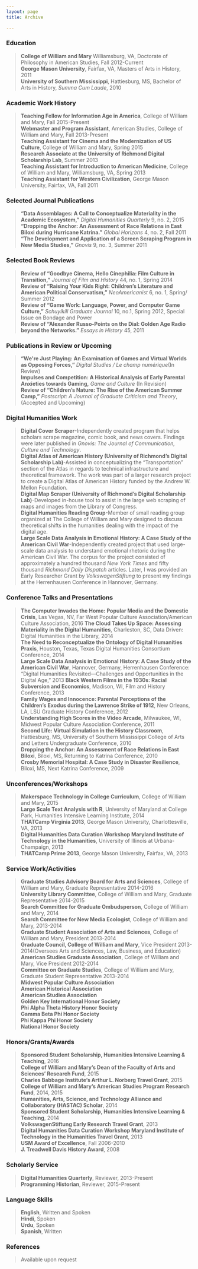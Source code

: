 ```yaml
---
layout: page
title: Archive

---
```

### Education

> **College of William and Mary** Williamsburg, VA, Doctorate of Philosophy in American Studies, Fall 2012-Current  
> **George Mason University**, Fairfax, VA, Masters of Arts in History, 2011  
> **University of Southern Mississippi**, Hattiesburg, MS, Bachelor of Arts in History, *Summa Cum Laude*, 2010

### Academic Work History

> **Teaching Fellow for Information Age in America**, College of William and Mary, Fall 2015-Present  
> **Webmaster and Program Assistant**, American Studies, College of William and Mary, Fall 2013-Present  
> **Teaching Assistant for Cinema and the Modernization of US Culture**, College of William and Mary, Spring 2015  
> **Research Associate at the University of Richmond Digital Scholarship Lab**, Summer 2013  
> **Teaching Assistant for Introduction to American Medicine**, College of William and Mary, Williamsburg, VA, Spring 2013  
> **Teaching Assistant for Western Civilization**, George Mason University, Fairfax, VA, Fall 2011

### Selected Journal Publications

> **“Data Assemblages: A Call to Conceptualize Materiality in the Academic Ecosystem,”** *Digital Humanities Quarterly* 9, no. 2, 2015 **“Dropping the Anchor: An Assessment of Race Relations in East Biloxi during Hurricane Katrina.”** *Global Horizons* 4, no. 2, Fall 2011  
> **“The Development and Application of a Screen Scraping Program in New Media Studies,”** *Gnovis* 9, no. 3, Summer 2011

### Selected Book Reviews

> **Review of “Goodbye Cinema, Hello Cinephilia: Film Culture in Transition,”** *Journal of Film and History* 44, no. 1, Spring 2014  
> **Review of “Raising Your Kids Right: Children’s Literature and American Political Conservatism,”** *NeoAmericanist* 6, no. 1, Spring/ Summer 2012  
> **Review of “Game Work: Language, Power, and Computer Game Culture,”** *Schuylkill Graduate Journal* 10, no.1, Spring 2012, Special Issue on Bondage and Power  
> **Review of “Alexander Russo-Points on the Dial: Golden Age Radio beyond the Networks.”** *Essays in History* 45, 2011

### Publications in Review or Upcoming

> **“We're Just Playing: An Examination of Games and Virtual Worlds as Opposing Forces,”** *Digital Studies / Le champ numérique*(In Review)  
> **Impulses and Competition: A Historical Analysis of Early Parental Anxieties towards Gaming,** *Game and Culture* (In Revision)  
> **Review of “Children’s Nature: The Rise of the American Summer Camp,”** *Postscript: A Journal of Graduate Criticism and Theory*, (Accepted and Upcoming)

### Digital Humanities Work

> **Digital Cover Scraper**-Independently created program that helps scholars scrape magazine, comic book, and news covers. Findings were later published in *Gnovis: The Journal of Communication, Culture and Technology*.  
> **Digital Atlas of American History (University of Richmond’s Digital Scholarship Lab)**-Assisted in conceptualizing the “Transportation” section of the Atlas in regards to technical infrastructure and theoretical framework. The work was part of a larger research project to create a Digital Atlas of American History funded by the Andrew W. Mellon Foundation.  
> **Digital Map Scraper (University of Richmond’s Digital Scholarship Lab)**-Developed in-house tool to assist in the large web scraping of maps and images from the Library of Congress.  
> **Digital Humanities Reading Group**-Member of small reading group organized at The College of William and Mary designed to discuss theoretical shifts in the humanities dealing with the impact of the digital age.  
> **Large Scale Data Analysis in Emotional History: A Case Study of the American Civil War**-Independently created project that used large-scale data analysis to understand emotional rhetoric during the American Civil War. The corpus for the project consisted of approximately a hundred thousand *New York Times* and fifty thousand *Richmond Daily Dispatch* articles. Later, I was provided an Early Researcher Grant by *VolkswagenStiftung* to present my findings at the Herrenhausen Conference in Hannover, Germany.

### Conference Talks and Presentations

> **The Computer Invades the Home: Popular Media and the Domestic Crisis**, Las Vegas, NV, Far West Popular Culture Association/American Culture Association, 2016 **The Cloud Takes Up Space: Assessing Materiality in the Digital Humanities**, Charleston, SC, Data Driven: Digital Humanities in the Library, 2014  
> **The Need to Reconceptualize the Ontology of Digital Humanities Praxis**, Houston, Texas, Texas Digital Humanities Consortium Conference, 2014  
> **Large Scale Data Analysis in Emotional History: A Case Study of the American Civil War**, Hannover, Germany, Herrenhausen Conference: “Digital Humanities Revisited—Challenges and Opportunities in the Digital Age,” 2013 **Black Western Films in the 1930s: Racial Subversion and Economics**, Madison, WI, Film and History Conference, 2013  
> **Family Wages and Innocence: Parental Perceptions of the Children’s Exodus during the Lawrence Strike of 1912**, New Orleans, LA, LSU Graduate History Conference, 2012  
> **Understanding High Scores in the Video Arcade**, Milwaukee, WI, Midwest Popular Culture Association Conference, 2011  
> **Second Life: Virtual Simulation in the History Classroom**, Hattiesburg, MS, University of Southern Mississippi College of Arts and Letters Undergraduate Conference, 2010  
> **Dropping the Anchor: An Assessment of Race Relations in East Biloxi**, Biloxi, MS, Returning to Katrina Conference, 2010  
> **Crosby Memorial Hospital: A Case Study in Disaster Resilience**, Biloxi, MS, Next Katrina Conference, 2009

### Unconferences/Workshops

> **Makerspace Technology in College Curriculum**, College of William and Mary, 2015  
> **Large Scale Text Analysis with R**, University of Maryland at College Park, Humanities Intensive Learning Institute, 2014  
> **THATCamp Virginia 2013**, George Mason University, Charlottesville, VA, 2013  
> **Digital Humanities Data Curation Workshop Maryland Institute of Technology in the Humanities**, University of Illinois at Urbana-Champaign, 2013  
> **THATCamp Prime 2013**, George Mason University, Fairfax, VA, 2013

### Service Work/Activities

> **Graduate Studies Advisory Board for Arts and Sciences**, College of William and Mary, Graduate Representative 2014-2016  
> **University Library Committee**, College of William and Mary, Graduate Representative 2014-2015  
> **Search Committee for Graduate Ombudsperson**, College of William and Mary, 2014  
> **Search Committee for New Media Ecologist**, College of William and Mary, 2013-2014  
> **Graduate Student Association of Arts and Sciences**, College of William and Mary, President 2013-2014  
> **Graduate Council, College of William and Mary**, Vice President 2013-2014(Oversees Arts and Sciences, Law, Business, and Education)  
> **American Studies Graduate Association**, College of William and Mary, Vice President 2012-2014  
> **Committee on Graduate Studies**, College of William and Mary, Graduate Student Representative 2013-2014  
> **Midwest Popular Culture Association**  
> **American Historical Association**  
> **American Studies Association**  
> **Golden Key International Honor Society**  
> **Phi Alpha Theta History Honor Society**  
> **Gamma Beta Phi Honor Society**  
> **Phi Kappa Phi Honor Society**  
> **National Honor Society**

### Honors/Grants/Awards

> **Sponsored Student Scholarship, Humanities Intensive Learning & Teaching**, 2016  
> **College of William and Mary’s Dean of the Faculty of Arts and Sciences’ Research Fund**, 2015  
> **Charles Babbage Institute’s Arthur L. Norberg Travel Grant**, 2015  
> **College of William and Mary’s American Studies Program Research Fund**, 2014, 2015  
> **Humanities, Arts, Science, and Technology Alliance and Collaboratory (HASTAC) Scholar**, 2014  
> **Sponsored Student Scholarship, Humanities Intensive Learning & Teaching**, 2014  
> **VolkswagenStiftung Early Research Travel Grant**, 2013  
> **Digital Humanities Data Curation Workshop Maryland Institute of Technology in the Humanities Travel Grant**, 2013  
> **USM Award of Excellence**, Fall 2006-2010  
> **J. Treadwell Davis History Award**, 2008

### Scholarly Service

> **Digital Humanities Quarterly**, Reviewer, 2013-Present  
> **Programming Historian**, Reviewer, 2015-Present

### Language Skills

> **English**, Written and Spoken  
> **Hindi**, Spoken  
> **Urdu**, Spoken  
> **Spanish**, Written

### References

> Available upon request
